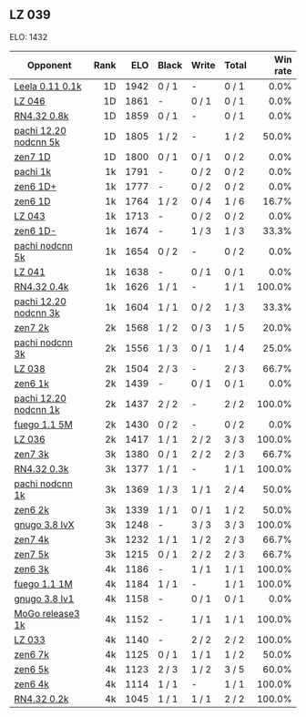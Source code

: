 ## LZ 039 ##

ELO: 1432

Opponent | Rank | ELO | Black | Write | Total | Win rate
---------|-----:|----:|-------|-------|-------|-------:
[Leela 0.11 0.1k](Leela%200.11%200.1k.md) | 1D | 1942 | 0 / 1 | - | 0 / 1 | 0.0%
[LZ 046](LZ%20046.md) | 1D | 1861 | - | 0 / 1 | 0 / 1 | 0.0%
[RN4.32 0.8k](RN4.32%200.8k.md) | 1D | 1859 | 0 / 1 | - | 0 / 1 | 0.0%
[pachi 12.20 nodcnn 5k](pachi%2012.20%20nodcnn%205k.md) | 1D | 1805 | 1 / 2 | - | 1 / 2 | 50.0%
[zen7 1D](zen7%201D.md) | 1D | 1800 | 0 / 1 | 0 / 1 | 0 / 2 | 0.0%
[pachi 1k](pachi%201k.md) | 1k | 1791 | - | 0 / 2 | 0 / 2 | 0.0%
[zen6 1D+](zen6%201D+.md) | 1k | 1777 | - | 0 / 2 | 0 / 2 | 0.0%
[zen6 1D](zen6%201D.md) | 1k | 1764 | 1 / 2 | 0 / 4 | 1 / 6 | 16.7%
[LZ 043](LZ%20043.md) | 1k | 1713 | - | 0 / 2 | 0 / 2 | 0.0%
[zen6 1D-](zen6%201D-.md) | 1k | 1674 | - | 1 / 3 | 1 / 3 | 33.3%
[pachi nodcnn 5k](pachi%20nodcnn%205k.md) | 1k | 1654 | 0 / 2 | - | 0 / 2 | 0.0%
[LZ 041](LZ%20041.md) | 1k | 1638 | - | 0 / 1 | 0 / 1 | 0.0%
[RN4.32 0.4k](RN4.32%200.4k.md) | 1k | 1626 | 1 / 1 | - | 1 / 1 | 100.0%
[pachi 12.20 nodcnn 3k](pachi%2012.20%20nodcnn%203k.md) | 1k | 1604 | 1 / 1 | 0 / 2 | 1 / 3 | 33.3%
[zen7 2k](zen7%202k.md) | 2k | 1568 | 1 / 2 | 0 / 3 | 1 / 5 | 20.0%
[pachi nodcnn 3k](pachi%20nodcnn%203k.md) | 2k | 1556 | 1 / 3 | 0 / 1 | 1 / 4 | 25.0%
[LZ 038](LZ%20038.md) | 2k | 1504 | 2 / 3 | - | 2 / 3 | 66.7%
[zen6 1k](zen6%201k.md) | 2k | 1439 | - | 0 / 1 | 0 / 1 | 0.0%
[pachi 12.20 nodcnn 1k](pachi%2012.20%20nodcnn%201k.md) | 2k | 1437 | 2 / 2 | - | 2 / 2 | 100.0%
[fuego 1.1 5M](fuego%201.1%205M.md) | 2k | 1430 | 0 / 2 | - | 0 / 2 | 0.0%
[LZ 036](LZ%20036.md) | 2k | 1417 | 1 / 1 | 2 / 2 | 3 / 3 | 100.0%
[zen7 3k](zen7%203k.md) | 3k | 1380 | 0 / 1 | 2 / 2 | 2 / 3 | 66.7%
[RN4.32 0.3k](RN4.32%200.3k.md) | 3k | 1377 | 1 / 1 | - | 1 / 1 | 100.0%
[pachi nodcnn 1k](pachi%20nodcnn%201k.md) | 3k | 1369 | 1 / 3 | 1 / 1 | 2 / 4 | 50.0%
[zen6 2k](zen6%202k.md) | 3k | 1339 | 1 / 1 | 0 / 1 | 1 / 2 | 50.0%
[gnugo 3.8 lvX](gnugo%203.8%20lvX.md) | 3k | 1248 | - | 3 / 3 | 3 / 3 | 100.0%
[zen7 4k](zen7%204k.md) | 3k | 1232 | 1 / 1 | 1 / 2 | 2 / 3 | 66.7%
[zen7 5k](zen7%205k.md) | 3k | 1215 | 0 / 1 | 2 / 2 | 2 / 3 | 66.7%
[zen6 3k](zen6%203k.md) | 4k | 1186 | - | 1 / 1 | 1 / 1 | 100.0%
[fuego 1.1 1M](fuego%201.1%201M.md) | 4k | 1184 | 1 / 1 | - | 1 / 1 | 100.0%
[gnugo 3.8 lv1](gnugo%203.8%20lv1.md) | 4k | 1158 | - | 0 / 1 | 0 / 1 | 0.0%
[MoGo release3 1k](MoGo%20release3%201k.md) | 4k | 1152 | - | 1 / 1 | 1 / 1 | 100.0%
[LZ 033](LZ%20033.md) | 4k | 1140 | - | 2 / 2 | 2 / 2 | 100.0%
[zen6 7k](zen6%207k.md) | 4k | 1125 | 0 / 1 | 1 / 1 | 1 / 2 | 50.0%
[zen6 5k](zen6%205k.md) | 4k | 1123 | 2 / 3 | 1 / 2 | 3 / 5 | 60.0%
[zen6 4k](zen6%204k.md) | 4k | 1114 | 1 / 1 | - | 1 / 1 | 100.0%
[RN4.32 0.2k](RN4.32%200.2k.md) | 4k | 1045 | 1 / 1 | 1 / 1 | 2 / 2 | 100.0%
